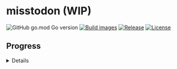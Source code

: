 # misstodon (WIP)

![GitHub go.mod Go version](https://img.shields.io/github/go-mod/go-version/gizmo-ds/misstodon?style=flat-square)
[![Build images](https://img.shields.io/github/actions/workflow/status/gizmo-ds/misstodon/images.yaml?branch=main&label=docker%20image&style=flat-square)](https://github.com/gizmo-ds/misstodon/actions/workflows/images.yaml)
[![Release](https://img.shields.io/github/v/release/gizmo-ds/misstodon.svg?include_prereleases&style=flat-square)](https://github.com/gizmo-ds/misstodon/releases/latest)
[![License](https://img.shields.io/github/license/gizmo-ds/misstodon?style=flat-square)](./LICENSE)

## Progress

<details>

- [ ] .well-known
  - [x] /.well-known/webfinger
  - [x] /.well-known/nodeinfo
- [ ] Nodeinfo
  - [x] /nodeinfo/2.0
- [ ] Auth
  - [x] /oauth/authorize
  - [x] /oauth/token
  - [x] /api/v1/apps
  - [ ] /api/v1/apps/verify_credentials
- [ ] Instance
  - [x] /api/v1/instance
- [ ] Accounts
  - [x] /api/v1/accounts/lookup
  - [x] /api/v1/accounts/verify_credentials
  - [ ] /api/v1/accounts/update_credentials
  - [ ] /api/v1/accounts/relationships
  - [ ] /api/v1/accounts/:user_id/statuses
  - [ ] /api/v1/accounts/:user_id/following
  - [ ] /api/v1/accounts/:user_id/followers
- [ ] Statuses
  - [x] /api/v1/statuses/:status_id
  - [ ] /api/v1/statuses/:status_id/context
  - [ ] /api/v1/statuses/:status_id/favourite
  - [ ] /api/v1/statuses/:status_id/bookmark
- [ ] Timelines
  - [ ] /api/v1/timelines/home
  - [x] /api/v1/timelines/public
- [ ] Favourites
  - [ ] /api/v1/favourites
- [ ] Bookmarks
  - [ ] /api/v1/bookmarks
- [ ] Push
  - [ ] /api/v1/notifications
- [ ] Streaming
  - [ ] /api/v1/streaming
- [ ] Search
  - [ ] /api/v2/search
- [ ] Conversations
  - [ ] /api/v1/conversations
- [ ] Trends
  - [ ] /api/v1/trends/statuses

</details>
